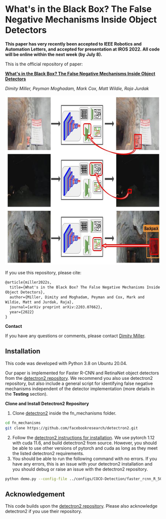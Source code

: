 # What's in the Black Box? The False Negative Mechanisms Inside Object Detectors

**This paper has very recently been accepted to IEEE Robotics and Automation Letters, and accepted for presentation at IROS 2022. All code will be online within the next week (by July 8).**

This is the official repository of paper:

**[What's in the Black Box? The False Negative Mechanisms Inside Object Detectors](https://arxiv.org/abs/2203.00807)**

*Dimity Miller, Peyman Moghadam, Mark Cox, Matt Wildie, Raja Jurdak*

<!-- ![FrontPage](images/IROSRALFrontPage.jpg) -->
<p align="center">
  <img width="834" height="547" src=images/IROSRALFrontPage.jpg>
</p>

If you use this repository, please cite:

```text
@article{miller2022s,
  title={What's in the Black Box? The False Negative Mechanisms Inside Object Detectors},
  author={Miller, Dimity and Moghadam, Peyman and Cox, Mark and Wildie, Matt and Jurdak, Raja},
  journal={arXiv preprint arXiv:2203.07662},
  year={2022}
}
```

**Contact**

If you have any questions or comments, please contact [Dimity Miller](mailto:d24.miller@qut.edu.au).

## Installation

This code was developed with Python 3.8 on Ubuntu 20.04. 

Our paper is implemented for Faster R-CNN and RetinaNet object detectors from the [detectron2 repository](https://github.com/facebookresearch/detectron2). We recommend you also use detectron2 repository, but also include a general script for identifying false negative mechanisms independent of the detector implementation (more details in the **Testing** section).

**Clone and Install Detectron2 Repository**
1. Clone [detectron2](https://github.com/facebookresearch/detectron2) inside the fn_mechanisms folder.
```bash
cd fn_mechanisms
git clone https://github.com/facebookresearch/detectron2.git
```
2. Follow the [detectron2 instructions for installation](https://detectron2.readthedocs.io/en/latest/tutorials/install.html). We use pytorch 1.12 with cuda 11.6, and build detectron2 from source. However, you should be able to use other versions of pytorch and cuda as long as they meet the listed detectron2 requirements.
3. You should be able to run the following command with no errors. If you have any errors, this is an issue with your detectron2 installation and you should debug or raise an issue with the detectron2 repository.
```bash
python demo.py --config-file ../configs/COCO-Detection/faster_rcnn_R_50_FPN_3x.yaml --input images/test_im.jpg --opts MODEL.WEIGHTS https://dl.fbaipublicfiles.com/detectron2/COCO-Detection/faster_rcnn_R_50_FPN_3x/137849458/model_final_280758.pkl
```

## Acknowledgement
This code builds upon the [detectron2 repository](https://github.com/facebookresearch/detectron2). Please also acknowledge detectron2 if you use their repository.
